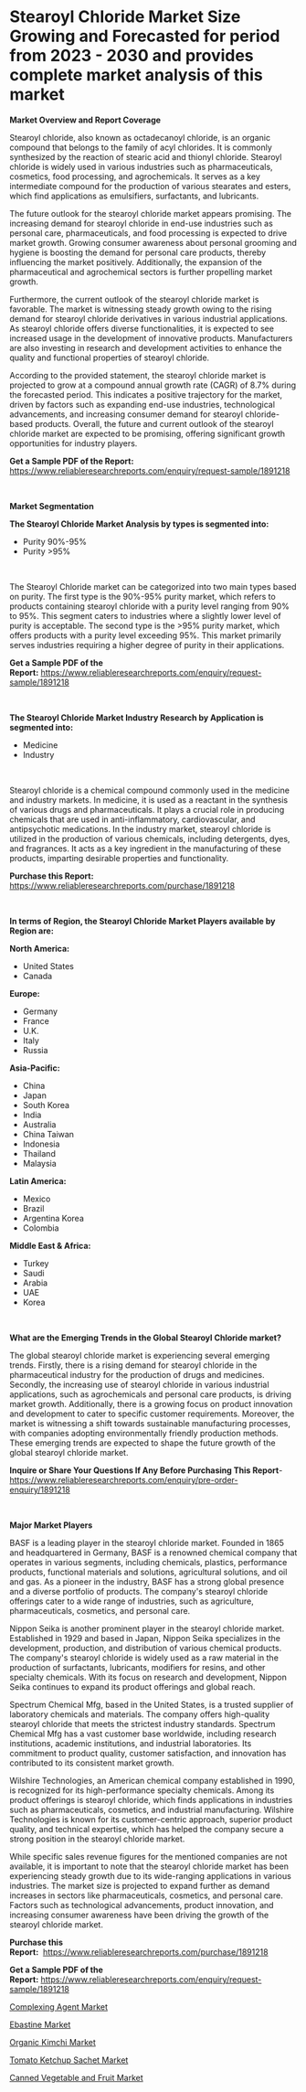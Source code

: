 <p><h1>Stearoyl Chloride Market Size Growing and Forecasted for period from 2023 - 2030 and provides complete market analysis of this market</h1></p><p><strong>Market Overview and Report Coverage</strong></p>
<p><p>Stearoyl chloride, also known as octadecanoyl chloride, is an organic compound that belongs to the family of acyl chlorides. It is commonly synthesized by the reaction of stearic acid and thionyl chloride. Stearoyl chloride is widely used in various industries such as pharmaceuticals, cosmetics, food processing, and agrochemicals. It serves as a key intermediate compound for the production of various stearates and esters, which find applications as emulsifiers, surfactants, and lubricants.</p><p>The future outlook for the stearoyl chloride market appears promising. The increasing demand for stearoyl chloride in end-use industries such as personal care, pharmaceuticals, and food processing is expected to drive market growth. Growing consumer awareness about personal grooming and hygiene is boosting the demand for personal care products, thereby influencing the market positively. Additionally, the expansion of the pharmaceutical and agrochemical sectors is further propelling market growth.</p><p>Furthermore, the current outlook of the stearoyl chloride market is favorable. The market is witnessing steady growth owing to the rising demand for stearoyl chloride derivatives in various industrial applications. As stearoyl chloride offers diverse functionalities, it is expected to see increased usage in the development of innovative products. Manufacturers are also investing in research and development activities to enhance the quality and functional properties of stearoyl chloride.</p><p>According to the provided statement, the stearoyl chloride market is projected to grow at a compound annual growth rate (CAGR) of 8.7% during the forecasted period. This indicates a positive trajectory for the market, driven by factors such as expanding end-use industries, technological advancements, and increasing consumer demand for stearoyl chloride-based products. Overall, the future and current outlook of the stearoyl chloride market are expected to be promising, offering significant growth opportunities for industry players.</p></p>
<p><strong>Get a Sample PDF of the Report:</strong> <a href="https://www.reliableresearchreports.com/enquiry/request-sample/1891218">https://www.reliableresearchreports.com/enquiry/request-sample/1891218</a></p>
<p>&nbsp;</p>
<p><strong>Market Segmentation</strong></p>
<p><strong>The Stearoyl Chloride Market Analysis by types is segmented into:</strong></p>
<p><ul><li>Purity 90%-95%</li><li>Purity >95%</li></ul></p>
<p>&nbsp;</p>
<p><p>The Stearoyl Chloride market can be categorized into two main types based on purity. The first type is the 90%-95% purity market, which refers to products containing stearoyl chloride with a purity level ranging from 90% to 95%. This segment caters to industries where a slightly lower level of purity is acceptable. The second type is the >95% purity market, which offers products with a purity level exceeding 95%. This market primarily serves industries requiring a higher degree of purity in their applications.</p></p>
<p><strong>Get a Sample PDF of the Report:</strong>&nbsp;<a href="https://www.reliableresearchreports.com/enquiry/request-sample/1891218">https://www.reliableresearchreports.com/enquiry/request-sample/1891218</a></p>
<p>&nbsp;</p>
<p><strong>The Stearoyl Chloride Market Industry Research by Application is segmented into:</strong></p>
<p><ul><li>Medicine</li><li>Industry</li></ul></p>
<p>&nbsp;</p>
<p><p>Stearoyl chloride is a chemical compound commonly used in the medicine and industry markets. In medicine, it is used as a reactant in the synthesis of various drugs and pharmaceuticals. It plays a crucial role in producing chemicals that are used in anti-inflammatory, cardiovascular, and antipsychotic medications. In the industry market, stearoyl chloride is utilized in the production of various chemicals, including detergents, dyes, and fragrances. It acts as a key ingredient in the manufacturing of these products, imparting desirable properties and functionality.</p></p>
<p><strong>Purchase this Report:</strong>&nbsp; <a href="https://www.reliableresearchreports.com/purchase/1891218">https://www.reliableresearchreports.com/purchase/1891218</a></p>
<p>&nbsp;</p>
<p><strong>In terms of Region, the Stearoyl Chloride Market Players available by Region are:</strong></p>
<p>
    <p> <strong> North America: </strong>
        <ul>
            <li>United States</li>
            <li>Canada</li>
        </ul>
        </p> 
    <p> <strong> Europe: </strong>
        <ul>
            <li>Germany</li>
            <li>France</li>
            <li>U.K.</li>
            <li>Italy</li>
            <li>Russia</li>
        </ul>
        </p> 
    <p> <strong> Asia-Pacific: </strong>
        <ul>
            <li>China</li>
            <li>Japan</li>
            <li>South Korea</li>
            <li>India</li>
            <li>Australia</li>
            <li>China Taiwan</li>
            <li>Indonesia</li>
            <li>Thailand</li>
            <li>Malaysia</li>
        </ul>
        </p> 
    <p> <strong> Latin America: </strong>
        <ul>
            <li>Mexico</li>
            <li>Brazil</li>
            <li>Argentina Korea</li>
            <li>Colombia</li>
        </ul>
        </p> 
    <p> <strong> Middle East & Africa: </strong>
        <ul>
            <li>Turkey</li>
            <li>Saudi</li>
            <li>Arabia</li>
            <li>UAE</li>
            <li>Korea</li>
        </ul>
    </p>
    </p>
<p>&nbsp;</p>
<p><strong>What are the Emerging Trends in the Global Stearoyl Chloride market?</strong></p>
<p><p>The global stearoyl chloride market is experiencing several emerging trends. Firstly, there is a rising demand for stearoyl chloride in the pharmaceutical industry for the production of drugs and medicines. Secondly, the increasing use of stearoyl chloride in various industrial applications, such as agrochemicals and personal care products, is driving market growth. Additionally, there is a growing focus on product innovation and development to cater to specific customer requirements. Moreover, the market is witnessing a shift towards sustainable manufacturing processes, with companies adopting environmentally friendly production methods. These emerging trends are expected to shape the future growth of the global stearoyl chloride market.</p></p>
<p><strong>Inquire or Share Your Questions If Any Before Purchasing This Report</strong>- <a href="https://www.reliableresearchreports.com/enquiry/pre-order-enquiry/1891218">https://www.reliableresearchreports.com/enquiry/pre-order-enquiry/1891218</a></p>
<p>&nbsp;</p>
<p><strong>Major Market Players</strong></p>
<p><p>BASF is a leading player in the stearoyl chloride market. Founded in 1865 and headquartered in Germany, BASF is a renowned chemical company that operates in various segments, including chemicals, plastics, performance products, functional materials and solutions, agricultural solutions, and oil and gas. As a pioneer in the industry, BASF has a strong global presence and a diverse portfolio of products. The company's stearoyl chloride offerings cater to a wide range of industries, such as agriculture, pharmaceuticals, cosmetics, and personal care.</p><p>Nippon Seika is another prominent player in the stearoyl chloride market. Established in 1929 and based in Japan, Nippon Seika specializes in the development, production, and distribution of various chemical products. The company's stearoyl chloride is widely used as a raw material in the production of surfactants, lubricants, modifiers for resins, and other specialty chemicals. With its focus on research and development, Nippon Seika continues to expand its product offerings and global reach.</p><p>Spectrum Chemical Mfg, based in the United States, is a trusted supplier of laboratory chemicals and materials. The company offers high-quality stearoyl chloride that meets the strictest industry standards. Spectrum Chemical Mfg has a vast customer base worldwide, including research institutions, academic institutions, and industrial laboratories. Its commitment to product quality, customer satisfaction, and innovation has contributed to its consistent market growth.</p><p>Wilshire Technologies, an American chemical company established in 1990, is recognized for its high-performance specialty chemicals. Among its product offerings is stearoyl chloride, which finds applications in industries such as pharmaceuticals, cosmetics, and industrial manufacturing. Wilshire Technologies is known for its customer-centric approach, superior product quality, and technical expertise, which has helped the company secure a strong position in the stearoyl chloride market.</p><p>While specific sales revenue figures for the mentioned companies are not available, it is important to note that the stearoyl chloride market has been experiencing steady growth due to its wide-ranging applications in various industries. The market size is projected to expand further as demand increases in sectors like pharmaceuticals, cosmetics, and personal care. Factors such as technological advancements, product innovation, and increasing consumer awareness have been driving the growth of the stearoyl chloride market.</p></p>
<p><strong>Purchase this Report:</strong>&nbsp;&nbsp;<a href="https://www.reliableresearchreports.com/purchase/1891218">https://www.reliableresearchreports.com/purchase/1891218</a></p>
<p></p>
<p><strong>Get a Sample PDF of the Report:</strong>&nbsp;<a href="https://www.reliableresearchreports.com/enquiry/request-sample/1891218">https://www.reliableresearchreports.com/enquiry/request-sample/1891218</a></p>
<p><p><a href="https://github.com/rexevange/Market-Research-Report-List-1/blob/main/complexing-agent-market.md">Complexing Agent Market</a></p><p><a href="https://github.com/lilstefpacute/Market-Research-Report-List-1/blob/main/ebastine-market.md">Ebastine Market</a></p><p><a href="https://medium.com/@nettieboyle84/organic-kimchi-market-size-reveals-the-best-marketing-channels-in-global-industry-0116e2bacc07">Organic Kimchi Market</a></p><p><a href="https://medium.com/@othaleffler644/tomato-ketchup-sachet-market-size-and-market-trends-complete-industry-overview-2023-to-2030-0ca3b4e8d18d">Tomato Ketchup Sachet Market</a></p><p><a href="https://medium.com/@williambatz97/canned-vegetable-and-fruit-market-size-and-market-trends-complete-industry-overview-2023-to-2030-410d2e015c56">Canned Vegetable and Fruit Market</a></p></p>
